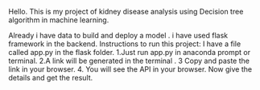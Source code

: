 Hello. This is my project of kidney disease analysis using Decision tree algorithm in machine learning.

Already i have data to build and deploy a model . i have used flask framework in the backend.
Instructions to run this  project:
I have a file called app.py in the flask folder.
1.Just run app.py in anaconda prompt or terminal.
2.A link will be generated in the terminal .
3 Copy and paste the link in your browser.
4. You will see the API in your browser.
Now give the details and get the result.

